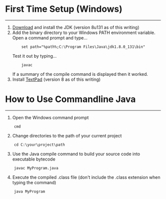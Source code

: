 # First Time Setup (Windows)
--------------------------
1. [Download](http://www.oracle.com/technetwork/java/javase/downloads/jdk8-downloads-2133151.html) and install the JDK (version 8u131 as of this writing)
2. Add the binary directory to your Windows PATH environment variable.
	Open a command prompt and type...
	```
		set path="%path%;C:\Program Files\Java\jdk1.8.0_131\bin"
	```
	Test it out by typing...
	```
		javac
	```
	If a summary of the compile command is displayed then it worked.
3. Install [TextPad](https://www.textpad.com/download/) (version 8 as of this writing)

# How to Use Commandline Java
---------------------------
1. Open the Windows command prompt
```
	cmd
```
2. Change directories to the path of your current project
```
	cd C:\your\project\path
```
3. Use the Java compile command to build your source code into executable bytecode
```
	javac MyProgram.java
```
4. Execute the compiled .class file (don't include the .class extension when typing the command)
```
	java MyProgram
```
